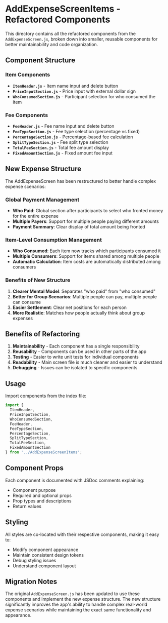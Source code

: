# AddExpenseScreenItems - Refactored Components

This directory contains all the refactored components from the `AddExpenseScreen.js`, broken down into smaller, reusable components for better maintainability and code organization.

## Component Structure

### Item Components
- **`ItemHeader.js`** - Item name input and delete button
- **`PriceInputSection.js`** - Price input with external dollar sign
- **`WhoConsumedSection.js`** - Participant selection for who consumed the item

### Fee Components
- **`FeeHeader.js`** - Fee name input and delete button
- **`FeeTypeSection.js`** - Fee type selection (percentage vs fixed)
- **`PercentageSection.js`** - Percentage-based fee calculation
- **`SplitTypeSection.js`** - Fee split type selection
- **`TotalFeeSection.js`** - Total fee amount display
- **`FixedAmountSection.js`** - Fixed amount fee input

## New Expense Structure

The AddExpenseScreen has been restructured to better handle complex expense scenarios:

### **Global Payment Management**
- **Who Paid**: Global section after participants to select who fronted money for the entire expense
- **Multiple Payers**: Support for multiple people paying different amounts
- **Payment Summary**: Clear display of total amount being fronted

### **Item-Level Consumption Management**
- **Who Consumed**: Each item now tracks which participants consumed it
- **Multiple Consumers**: Support for items shared among multiple people
- **Automatic Calculation**: Item costs are automatically distributed among consumers

### **Benefits of New Structure**
1. **Clearer Mental Model**: Separates "who paid" from "who consumed"
2. **Better for Group Scenarios**: Multiple people can pay, multiple people can consume
3. **Easier Settlement**: Clear net positions for each person
4. **More Realistic**: Matches how people actually think about group expenses

## Benefits of Refactoring

1. **Maintainability** - Each component has a single responsibility
2. **Reusability** - Components can be used in other parts of the app
3. **Testing** - Easier to write unit tests for individual components
4. **Readability** - Main screen file is much cleaner and easier to understand
5. **Debugging** - Issues can be isolated to specific components

## Usage

Import components from the index file:

```javascript
import {
  ItemHeader,
  PriceInputSection,
  WhoConsumedSection,
  FeeHeader,
  FeeTypeSection,
  PercentageSection,
  SplitTypeSection,
  TotalFeeSection,
  FixedAmountSection
} from '../AddExpenseScreenItems';
```

## Component Props

Each component is documented with JSDoc comments explaining:
- Component purpose
- Required and optional props
- Prop types and descriptions
- Return values

## Styling

All styles are co-located with their respective components, making it easy to:
- Modify component appearance
- Maintain consistent design tokens
- Debug styling issues
- Understand component layout

## Migration Notes

The original `AddExpenseScreen.js` has been updated to use these components and implement the new expense structure. The new structure significantly improves the app's ability to handle complex real-world expense scenarios while maintaining the exact same functionality and appearance.
